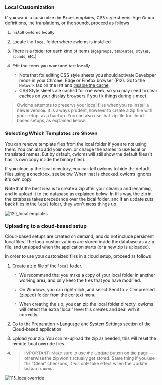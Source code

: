 ### Local Customization

If you want to customize the Excel templates, CSS style sheets, Age Group definitions, the translations, or the sounds, proceed as follows

1. Install owlcms locally

2. Locate the `local` folder where owlcms is installed

3. There is a folder for each kind of items (`agegroups`, `templates`, `styles`, `sounds`, etc.)
4. Edit the items you want and test locally

   - Note that for editing CSS style sheets you should activate Developer mode in your Chrome, Edge or Firefox browser (F12). Go to the `Network` tab on the left and <u>disable the cache</u>.  
   - CSS Style sheets are cached for one week, so you may need to clear caches on your display browsers if you fix things during a meet.

> Owlcms attempts to preserve your local files when you re-install a newer version.  It is always prudent, however to create a zip file with your setup, as a backup.  You can also use that zip file for cloud-based setups, as explained below.

### Selecting Which Templates are Shown

You can remove template files from the local folder if you are not using them.  You can also add your own, or change the names to use local or translated names. But by default, owlcms will still show the default files (it has its own copy inside the binary files).  

If you cleanup the local directory, you can tell owlcms to hide the default files using a checkbox, see below. When that is checked, owlcms ignores it's own copy. 

Note that the best idea is to create a zip after your cleanup and renaming,  and to upload it to the database as explained below.  In this way, the zip in the database takes precedence over the local folder, and if an update puts back files in the `local` folder, they won't mess things up.

![120_localtemplates](img/Preparation/120_localtemplates.png)

### Uploading to a cloud-based setup

Cloud-based setups are created on demand, and do not include persistent local files.  The local customizations are stored inside the database as a zip file, and unzipped when the application starts (or a new zip is uploaded).

In order to use your customized files in a cloud setup, proceed as follows

1. Create a zip file of the `local` folder.

   - We recommend that you make a copy of your local folder in another working area, and only keep the files that you have modified.

   - On Windows, you can right-click, and select Send to > Compressed (zipped) folder from the context menu

   - When creating the zip, you can zip the local folder directly.  owlcms will detect the extra "local" level this creates and deal with it correctly.

2. Go to the Preparation > Language and System Settings section of the Cloud-based application

3. Upload your zip.  You can re-upload the zip as needed, this will reset the remote local override files.

4. > IMPORTANT: Make sure to use the Update button on the page -- otherwise the zip won't actually get stored.  Same thing if you use the "Clear" checkbox, it will only take effect when the Update button is used.

![115_localoverride](img/Preparation/115_localoverride.png)